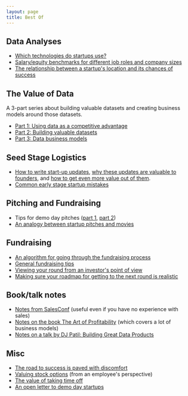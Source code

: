 ```yaml
---
layout: page
title: Best Of
---
```


## Data Analyses

* <a href="http://codingvc.com/which-technologies-do-startups-use-an-exploration-of-angellist-data" target="_blank">Which technologies do startups use?</a>
* <a href="http://codingvc.com/analyzing-angellist-job-postings-part-2-salary-and-equity-benchmarks" target="_blank">Salary/equity benchmarks for different job roles and company sizes</a>
* <a href="http://codingvc.com/the-effect-of-location-on-a-startups-likelihood-of-success" target="_blank">The relationship between a startup's location and its chances of success</a>

## The Value of Data

A 3-part series about building valuable datasets and creating business models around those datasets.

* <a href="http://codingvc.com/the-value-of-data-part-1-using-data-as-a-competitive-advantage" target="_blank">Part 1: Using data as a competitive advantage</a>
* <a href="http://codingvc.com/the-value-of-data-part-2-building-valuable-datasets" target="_blank">Part 2: Building valuable datasets</a>
* <a href="http://codingvc.com/the-value-of-data-part-3-data-business-models" target="_blank">Part 3: Data business models</a>

## Seed Stage Logistics

* <a href="http://codingvc.com/investor-update-email-template" target="_blank">How to write start-up updates</a>, <a href="http://codingvc.com/do-founders-get-value-from-investor-updates" target="_blank">why these updates are valuable to founders</a>, and <a href="http://codingvc.com/extracting-more-value-from-investors" target="_blank">how to get even more value out of them</a>.
* <a href="http://codingvc.com/early-stage-startup-mistakes" target="_blank">Common early stage startup mistakes</a>

## Pitching and Fundraising

* Tips for demo day pitches (<a href="http://codingvc.com/demo-day-pitching-part-1-common-problems/" target="_blank">part 1</a>, <a href="http://codingvc.com/demo-day-pitching-part-2-telling-a-story/" target="_blank">part 2</a>)
* <a href="http://codingvc.com/what-movies-can-teach-you-about-pitching-to-investors" target="_blank">An analogy between startup pitches and movies</a>

## Fundraising

* <a href="http://codingvc.com/an-algorithm-for-seed-round-valuations" target="_blank">An algorithm for going through the fundraising process</a>
* <a href="http://codingvc.com/ten-tips-for-raising-money-from-vcs" target="_blank">General fundraising tips</a>
* <a href="http://codingvc.com/fundraising-roadmap-algorithm" target="_blank">Viewing your round from an investor's point of view</a>
* <a href="http://codingvc.com/5-tips-for-saas-roadmap-planning" target="_blank">Making sure your roadmap for getting to the next round is realistic</a>

## Book/talk notes

* <a href="http://codingvc.com/extensive-notes-from-salesconf" target="_blank">Notes from SalesConf</a> (useful even if you have no experience with sales)
* <a href="http://codingvc.com/the-art-of-profitability" target="_blank">Notes on the book The Art of Profitability</a> (which covers a lot of business models)
* <a href="http://codingvc.com/talk-summary-building-great-data-products/" target="_blank">Notes on a talk by DJ Patil: Building Great Data Products</a>

## Misc

* <a href="http://codingvc.com/the-road-to-success-is-paved-with-discomfort" target="_blank">The road to success is paved with discomfort</a>
* <a href="http://codingvc.com/valuing-employee-options" target="_blank">Valuing stock options</a> (from an employee's perspective)
* <a href="http://codingvc.com/taking-time-off" target="_blank">The value of taking time off</a>
* <a href="http://codingvc.com/an-open-letter-to-demo-day-startups" target="_blank">An open letter to demo day startups</a>